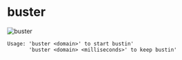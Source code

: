 # buster

![buster](https://media.giphy.com/media/lDWPEGfCY95a8/giphy.gif)

```
Usage: 'buster <domain>' to start bustin'
       'buster <domain> <milliseconds>' to keep bustin'
```
